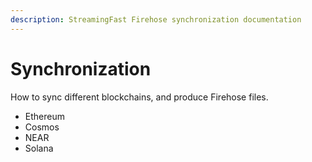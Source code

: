 ```yaml
---
description: StreamingFast Firehose synchronization documentation
---
```


# Synchronization

How to sync different blockchains, and produce Firehose files.

* Ethereum
* Cosmos
* NEAR
* Solana

